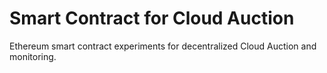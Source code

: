 # Smart Contract for Cloud Auction
Ethereum smart contract experiments for decentralized Cloud Auction and monitoring.
